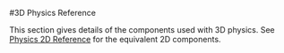 #3D Physics Reference

This section gives details of the components used with 3D physics. See [Physics 2D Reference](Physics2DReference) for the equivalent 2D components.
